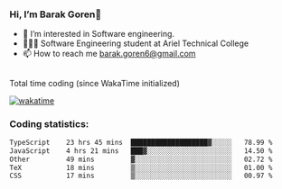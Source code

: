 ###  Hi, I’m Barak Goren👋
- 👀 I’m interested in Software engineering.
- 👨🏼‍🎓 Software Engineering student at Ariel Technical College
- 📫 How to reach me barak.goren6@gmail.com
##
Total time coding (since WakaTime initialized)

[![wakatime](https://wakatime.com/badge/user/5cc5ec80-a806-4ca2-a704-db29274e48cd.svg)](https://wakatime.com/@5cc5ec80-a806-4ca2-a704-db29274e48cd)

   
### Coding statistics:

<!--START_SECTION:waka-->

```txt
TypeScript    23 hrs 45 mins  ███████████████████▓░░░░░   78.99 %
JavaScript    4 hrs 21 mins   ███▓░░░░░░░░░░░░░░░░░░░░░   14.50 %
Other         49 mins         ▓░░░░░░░░░░░░░░░░░░░░░░░░   02.72 %
TeX           18 mins         ▒░░░░░░░░░░░░░░░░░░░░░░░░   01.00 %
CSS           17 mins         ▒░░░░░░░░░░░░░░░░░░░░░░░░   00.97 %
```

<!--END_SECTION:waka-->

<!---
barakgoren/barakgoren is a ✨ special ✨ repository because its `README.md` (this file) appears on your GitHub profile.
You can click the Preview link to take a look at your changes.
--->
